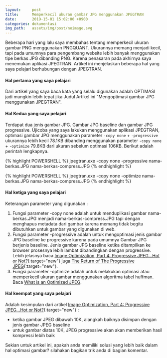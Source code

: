 ```yaml
---
layout:     post
title:      Memperkecil ukuran gambar JPG menggunakan JPEGTRAN 
date:       2019-15-01 15:02:00 +0900
categories: dokumentasi
img_path:   assets/img/post/noimage.svg
---
```


Beberapa hari yang lalu saya membahas tentang memperkecil ukuran gambar PNG menggunakan PNGQUANT. Ukurannya memang menjadi kecil, tapi pada umumnya para pengembang website lebih banyak menggunakan tipe berkas JPG dibanding PNG. Karena penasaran pada akhirnya saya menemukan aplikasi JPEGTRAN. Artikel ini menjelaskan beberapa hal yang saya pelajari berhubungan dengan JPEGTRAN. 

#### Hal pertama yang saya pelajari

Dari artikel yang saya baca kata yang selalu digunakan adalah OPTIMASI jadi mungkin lebih tepat jika Judul Artikel ini "Mengoptimasi gambar JPG menggunakan JPEGTRAN". 

#### Hal Kedua yang saya pelajari
Terdapat dua jenis gambar JPG. Gambar JPG baseline dan gambar JPG progressive. Ujicoba yang saya lakukan menggunakan aplikasi JPEGTRAN, optimasi gambar JPG menggunakan parameter `-copy none` + `-progressive` ukurannya lebih kecil 78.1KB dibanding menggunakan parameter `-copy none` + `-optimize` 79.8KB dari ukuran sebelum optimasi 106KB. Berikut adalah perintah lengkapnya. 

{% highlight POWERSHELL %}
jpegtran.exe -copy none -progressive nama-berkas.JPG nama-berkas-compress.JPG
{% endhighlight %}

{% highlight POWERSHELL %}
jpegtran.exe -copy none -optimize nama-berkas.JPG nama-berkas-compress.JPG
{% endhighlight %}

#### Hal ketiga yang saya pelajari

Keterangan parameter yang digunakan : 
1. Fungsi parameter -copy none adalah untuk menduplikasi gambar nama-berkas.JPG menjadi nama-berkas-compress.JPG tapi dengan menghapus metadata dari gambar karena memang tidak begitu dibutuhkan untuk gambar yang digunakan di web.
2. Fungsi parameter -progressive adalah untuk mengoptimasi jenis gambar JPG baseline ke progressive karena pada umumnya Gambar JPG berjenis baseline. Jenis gambar JPG baseline ketika ditampilkan ke browser prosesnya lebih lambat dibandingkan dengan progressive. Lebih jelasnya baca [Image Optimization, Part 4: Progressive JPEG...Hot or Not?](https://yuiblog.com/blog/2008/12/05/imageopt-4/){:target="new"} juga [The Return of The Progressive JPEG](https://www.wired.com/2013/01/the-return-of-the-progressive-jpeg/){:target="new"}. 
3. Fungsi parameter -optimize adalah untuk melakukan optimasi atau memperkecil ukuran gambar menggunakan algoritma tabel huffman. Baca [What is an Optimized JPEG](https://www.impulseadventure.com/photo/optimized-jpeg.html). 


#### Hal keempat yang saya pelajari 

Adalah kesimpulan dari artikel [Image Optimization, Part 4: Progressive JPEG...Hot or Not?](https://yuiblog.com/blog/2008/12/05/imageopt-4/){:target="new"} : 

- ketika gambar JPEG dibawah 10K, alangkah baiknya disimpan dengan jenis gambar JPEG baseline
- untuk gambar diatas 10K, JPEG progressive akan akan memberikan hasil kompressi lebih baik 

Sekian untuk artikel ini, apakah anda memiliki solusi yang lebih baik dalam hal optimasi gambar? silahakan bagikan trik anda di bagian komentar.  